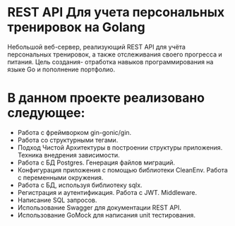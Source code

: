 # **REST API Для учета персональных тренировок на Golang**
Небольшой веб-сервер, реализующий REST API для учёта персональных тренировок, а также отслеживания своего прогресса и питания. Цель создания- отработка навыков программирования на языке Go и пополнение портфолио.

# **В данном проекте реализовано следующее:**
- Работа с фреймворком gin-gonic/gin.
- Работа со структурными тегами.
- Подход Чистой Архитектуры в построении структуры приложения. Техника внедрения зависимости.
- Работа с БД Postgres. Генерация файлов миграций.
- Конфигурация приложения с помощью библиотеки CleanEnv. Работа с переменными окружения.
- Работа с БД, используя библиотеку sqlx.
- Регистрация и аутентификация. Работа с JWT. Middleware.
- Написание SQL запросов.
- Использование Swagger для документации REST API.
- Использование GoMock для написания unit тестирования.

